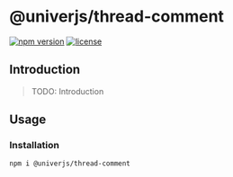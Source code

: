 # @univerjs/thread-comment

[![npm version](https://img.shields.io/npm/v/@univerjs/thread-comment)](https://npmjs.org/packages/@univerjs/thread-comment)
[![license](https://img.shields.io/npm/l/@univerjs/thread-comment)](https://img.shields.io/npm/l/@univerjs/thread-comment)

## Introduction

> TODO: Introduction

## Usage

### Installation

```shell
npm i @univerjs/thread-comment
```
